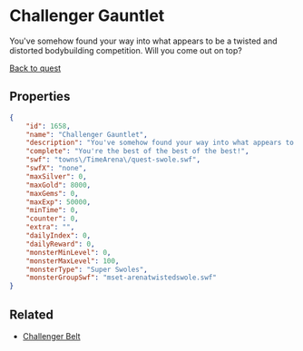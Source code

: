 # Challenger Gauntlet

You've somehow found your way into what appears to be a twisted and distorted bodybuilding competition. Will you come out on top?

[Back to quest](../quests.md)

## Properties

```json
{
    "id": 1658,
    "name": "Challenger Gauntlet",
    "description": "You've somehow found your way into what appears to be a twisted and distorted bodybuilding competition. Will you come out on top?",
    "complete": "You're the best of the best of the best!",
    "swf": "towns\/TimeArena\/quest-swole.swf",
    "swfX": "none",
    "maxSilver": 0,
    "maxGold": 8000,
    "maxGems": 0,
    "maxExp": 50000,
    "minTime": 0,
    "counter": 0,
    "extra": "",
    "dailyIndex": 0,
    "dailyReward": 0,
    "monsterMinLevel": 0,
    "monsterMaxLevel": 100,
    "monsterType": "Super Swoles",
    "monsterGroupSwf": "mset-arenatwistedswole.swf"
}
```

## Related

- [Challenger Belt](../items/19216-challenger-belt.md)

